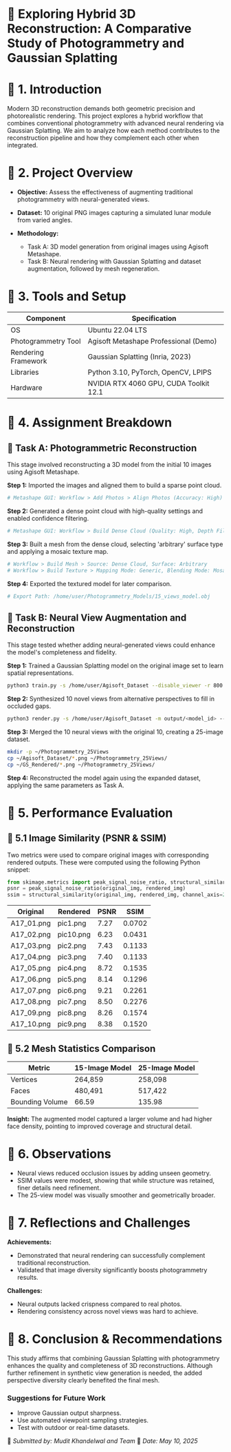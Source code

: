 # 📘 Exploring Hybrid 3D Reconstruction: A Comparative Study of Photogrammetry and Gaussian Splatting

# 🔹 1. Introduction

Modern 3D reconstruction demands both geometric precision and photorealistic rendering. This project explores a hybrid workflow that combines conventional photogrammetry with advanced neural rendering via Gaussian Splatting. We aim to analyze how each method contributes to the reconstruction pipeline and how they complement each other when integrated.

# 🔹 2. Project Overview

* **Objective:** Assess the effectiveness of augmenting traditional photogrammetry with neural-generated views.
* **Dataset:** 10 original PNG images capturing a simulated lunar module from varied angles.
* **Methodology:**

  * Task A: 3D model generation from original images using Agisoft Metashape.
  * Task B: Neural rendering with Gaussian Splatting and dataset augmentation, followed by mesh regeneration.

# 🔹 3. Tools and Setup

| Component           | Specification                          |
| ------------------- | -------------------------------------- |
| OS                  | Ubuntu 22.04 LTS                       |
| Photogrammetry Tool | Agisoft Metashape Professional (Demo)  |
| Rendering Framework | Gaussian Splatting (Inria, 2023)       |
| Libraries           | Python 3.10, PyTorch, OpenCV, LPIPS    |
| Hardware            | NVIDIA RTX 4060 GPU, CUDA Toolkit 12.1 |

# 🔹 4. Assignment Breakdown

## 🔸 Task A: Photogrammetric Reconstruction

This stage involved reconstructing a 3D model from the initial 10 images using Agisoft Metashape.

**Step 1:** Imported the images and aligned them to build a sparse point cloud.

```bash
# Metashape GUI: Workflow > Add Photos > Align Photos (Accuracy: High)
```

**Step 2:** Generated a dense point cloud with high-quality settings and enabled confidence filtering.

```bash
# Metashape GUI: Workflow > Build Dense Cloud (Quality: High, Depth Filtering: Mild, Point Confidence: Enabled)
```

**Step 3:** Built a mesh from the dense cloud, selecting 'arbitrary' surface type and applying a mosaic texture map.

```bash
# Workflow > Build Mesh > Source: Dense Cloud, Surface: Arbitrary
# Workflow > Build Texture > Mapping Mode: Generic, Blending Mode: Mosaic
```

**Step 4:** Exported the textured model for later comparison.

```bash
# Export Path: /home/user/Photogrammetry_Models/15_views_model.obj
```

## 🔸 Task B: Neural View Augmentation and Reconstruction

This stage tested whether adding neural-generated views could enhance the model's completeness and fidelity.

**Step 1:** Trained a Gaussian Splatting model on the original image set to learn spatial representations.

```bash
python3 train.py -s /home/user/Agisoft_Dataset --disable_viewer -r 800 --convert_SHs_python
```

**Step 2:** Synthesized 10 novel views from alternative perspectives to fill in occluded gaps.

```bash
python3 render.py -s /home/user/Agisoft_Dataset -m output/<model_id> --skip_train --eval
```

**Step 3:** Merged the 10 neural views with the original 10, creating a 25-image dataset.

```bash
mkdir -p ~/Photogrammetry_25Views
cp ~/Agisoft_Dataset/*.png ~/Photogrammetry_25Views/
cp ~/GS_Rendered/*.png ~/Photogrammetry_25Views/
```

**Step 4:** Reconstructed the model again using the expanded dataset, applying the same parameters as Task A.

# 🔹 5. Performance Evaluation

## 🔸 5.1 Image Similarity (PSNR & SSIM)

Two metrics were used to compare original images with corresponding rendered outputs. These were computed using the following Python snippet:

```python
from skimage.metrics import peak_signal_noise_ratio, structural_similarity
psnr = peak_signal_noise_ratio(original_img, rendered_img)
ssim = structural_similarity(original_img, rendered_img, channel_axis=2)
```

| Original    | Rendered  | PSNR | SSIM   |
| ----------- | --------- | ---- | ------ |
| A17\_01.png | pic1.png  | 7.27 | 0.0702 |
| A17\_02.png | pic10.png | 6.23 | 0.0431 |
| A17\_03.png | pic2.png  | 7.43 | 0.1133 |
| A17\_04.png | pic3.png  | 7.40 | 0.1133 |
| A17\_05.png | pic4.png  | 8.72 | 0.1535 |
| A17\_06.png | pic5.png  | 8.14 | 0.1296 |
| A17\_07.png | pic6.png  | 9.21 | 0.2261 |
| A17\_08.png | pic7.png  | 8.50 | 0.2276 |
| A17\_09.png | pic8.png  | 8.26 | 0.1574 |
| A17\_10.png | pic9.png  | 8.38 | 0.1520 |

## 🔸 5.2 Mesh Statistics Comparison

| Metric          | 15-Image Model | 25-Image Model |
| --------------- | -------------- | -------------- |
| Vertices        | 264,859        | 258,098        |
| Faces           | 480,491        | 517,422        |
| Bounding Volume | 66.59          | 135.98         |

**Insight:** The augmented model captured a larger volume and had higher face density, pointing to improved coverage and structural detail.

# 🔹 6. Observations

* Neural views reduced occlusion issues by adding unseen geometry.
* SSIM values were modest, showing that while structure was retained, finer details need refinement.
* The 25-view model was visually smoother and geometrically broader.

# 🔹 7. Reflections and Challenges

**Achievements:**

* Demonstrated that neural rendering can successfully complement traditional reconstruction.
* Validated that image diversity significantly boosts photogrammetry results.

**Challenges:**

* Neural outputs lacked crispness compared to real photos.
* Rendering consistency across novel views was hard to achieve.

# 🔹 8. Conclusion & Recommendations

This study affirms that combining Gaussian Splatting with photogrammetry enhances the quality and completeness of 3D reconstructions. Although further refinement in synthetic view generation is needed, the added perspective diversity clearly benefited the final mesh.

### Suggestions for Future Work

* Improve Gaussian output sharpness.
* Use automated viewpoint sampling strategies.
* Test with outdoor or real-time datasets.



📄 *Submitted by: Mudit Khandelwal and Team*
📅 *Date: May 10, 2025*
